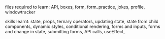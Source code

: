 files required to learn:
API, boxes, form, form_practice, jokes, profile, windowtracker

skills learnt:
state, props, ternary operators, updating state, state from child components, dynamic styles, conditional rendering, forms and inputs, forms and change in state, submitting forms, API calls, useEffect, 